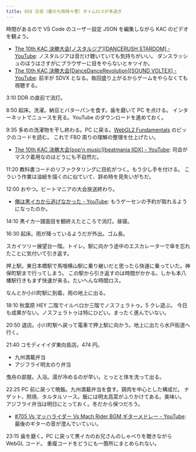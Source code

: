 ```yaml
---
title: 658 日目（曇のち雨時々雪）タイムロスが多過ぎ
---
```


時間があるので VS Code のユーザー設定 JSON を編集しながら KAC のビデオを観よう。

* [The 10th KAC 決勝大会[ノスタルジア][DANCERUSH STARDOM] - YouTube](https://www.youtube.com/watch?v=Jcr9PWyHEVk):
  ノスタルジアは音だけ聴いていても気持ちがいい。
  ダンスラッシュのほうはさすがにブラウザーに目をやらないとキツイか。
* [The 10th KAC 決勝大会[DanceDanceRevolution][SOUND VOLTEX] - YouTube](https://www.youtube.com/watch?v=jIbUDU9juJY):
  前半が SDVX となる。毎回盛り上がるからゲームをやらなくても視聴する。

3:10 DDR の直前で消灯。

8:50 起床。洗濯。納豆とバターパンを食す。歯を磨いて PC を点ける。
インターネットでニュースを見る。YouTube のダウンロードを進めておく。

9:35 多めの洗濯物を干し終わる。PC に戻る。[WebGL2 Fundamentals] のピックのコードを読む。
これで FBO 周りの理解の整理を仕上げたい。

* [The 10th KAC 決勝大会[pop'n music][beatmania IIDX] - YouTube](https://www.youtube.com/watch?v=Fc5yOgIIvTA):
  司会がマスク着用なのはどうにも不自然だ。

11:20 教科書コードのリファクタリングに目処がつく。もう少し手を付ける。
こういう作業は油絵を描くのに似ていて、辞め時を見失いがちだ。

12:00 おやつ。ビートマニアの大会放送終わり。

* [俺は黒イカから逃げなかった - YouTube](https://www.youtube.com/watch?v=hXpC-Ds2IL8):
  もうゲーセンの予約が取れるようになったのか。

14:10 黒イカ一譜面目を観終えたところで消灯。昼寝。

16:30 起床。雨が降っているようだが外出。ゴム長。

スカイツリー展望台一階。トイレ。駅に向かう途中のエスカレーターで傘を忘れたことに気付いて引き返す。

押上駅。東日本橋駅で馬喰横山駅に乗り継いだと思ったら快速に乗っていた。神保町駅まで行ってしまう。
この駅から引き返すのは時間がかかる。しかも本八幡駅行きもまず快速が来る。たいへんな時間ロス。

なんとか小川町駅に到着。雨の地上に出る。

18:10 秋葉原 HEY 二階でイルベロか三階でノスフェラトゥ。5 クレ遊ぶ。
今日も成果がない。ノスフェラトゥは特にひどい。まったく進んでいない。

20:50 退店。小川町駅へ戻って電車で押上駅に向かう。地上に出たら水戸街道へ行く。

21:40 コモディイイダ東向島店。474 円。

* 九州満載弁当
* アジフライ明太のり弁当

曳舟の部屋。入浴。湯が冷めるのが早い。とっとと体を洗って出る。

22:25 PC 前に戻って晩飯。九州満載弁当を食す。鶏肉を中心とした構成だ。
ナゲット、照焼、タルタルソース。飯には明太高菜がふりかけてある。美味い。
アジフライ弁当は明日にとっておく。冬だから保つだろう。

* [&#x23;705 Vs マッハライダー Vs Mach Rider BGM ギターメドレー - YouTube](https://www.youtube.com/watch?v=p4jParsHyOI):
  最後のギターの音が澄んでいていい。

23:15 歯を磨く。PC に戻って黒イカのお兄さんのしゃべりを聴きながら WebGL コード。
重複コードをどうにも一箇所にまとめられない。

[WebGL2 Fundamentals]: https://webgl2fundamentals.org
